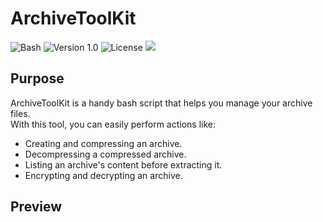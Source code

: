 # ArchiveToolKit
![Bash](https://img.shields.io/static/v1?label=GNU/Linux&message=bash&color=yellow)
![Version 1.0](http://img.shields.io/badge/version-v1.0-orange.svg) ![License](https://img.shields.io/badge/license-GPLv3-red.svg) <img src="https://img.shields.io/badge/Maintained%3F-Yes-96c40f"> 
 
 ## Purpose
 ArchiveToolKit is a handy bash script that helps you manage your archive files. <br> 
With this tool, you can easily perform actions like:
- Creating and compressing an archive.
- Decompressing a compressed archive.
- Listing an archive's content before extracting it.
- Encrypting and decrypting an archive.
## Preview

